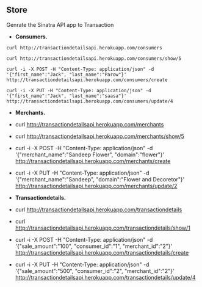 ## Store


Genrate the Sinatra API app to Transaction

*  **Consumers.** 

 `curl http://transactiondetailsapi.herokuapp.com/consumers`

 `curl http://transactiondetailsapi.herokuapp.com/consumers/show/5`

 `curl -i -X POST -H "Content-Type: application/json" -d '{"first_name":"Jack", "last_name":"Parow"}' http://transactiondetailsapi.herokuapp.com/consumers/create`

 `curl -i -X PUT -H "Content-Type: application/json" -d '{"first_name":"Jack", "last_name":"saasa"}' http://transactiondetailsapi.herokuapp.com/consumers/update/4`


*  **Merchants.**

* curl http://transactiondetailsapi.herokuapp.com/merchants

* curl http://transactiondetailsapi.herokuapp.com/merchants/show/5

* curl -i -X POST -H "Content-Type: application/json" -d '{"merchant_name":"Sandeep Flower", "domain":"flower"}' http://transactiondetailsapi.herokuapp.com/merchants/create

* curl -i -X PUT -H "Content-Type: application/json" -d '{"merchant_name":"Sandeep", "domain":"Flower and Decoretor"}' http://transactiondetailsapi.herokuapp.com/merchants/update/2


* **Transactiondetails.**

* curl http://transactiondetailsapi.herokuapp.com/transactiondetails

* curl http://transactiondetailsapi.herokuapp.com/transactiondetails/show/1

* curl -i -X POST -H "Content-Type: application/json" -d '{"sale_amount":"100", "consumer_id":"1", "merchant_id":"2"}' http://transactiondetailsapi.herokuapp.com/transactiondetails/create 

* curl -i -X PUT -H "Content-Type: application/json" -d '{"sale_amount":"500", "consumer_id":"2", "merchant_id":"2"}' http://transactiondetailsapi.herokuapp.com/transactiondetails/update/4



